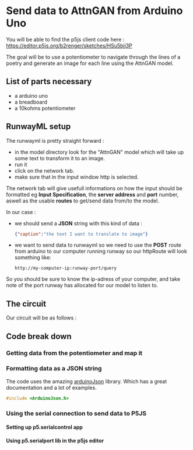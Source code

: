 # Send data to AttnGAN from Arduino Uno

You will be able to find the p5js client code here : https://editor.p5js.org/b2renger/sketches/HSu5bjj3P

The goal will be to use a potentiometer to navigate through the lines of a poetry and generate an image for each line using the AttnGAN model.

## List of parts necessary

- a arduino uno
- a breadboard
- a 10kohms potentiometer


## RunwayML setup
The runwayml is pretty straight forward :
- in the model directory look for the "AttnGAN" model which will take up some text to transform it to an image.
- run it 
- click on the network tab.
- make sure that in the input window http is selected.

The network tab will give usefull informations on how the input should be formatted eg **Input Specification**, the **server address** and **port** number, aswell as the usable **routes** to get/send data from/to the model.

In our case :

- we should send a **JSON** string with this kind of data :

    ```json
    {"caption":"the text I want to translate to image"}
    ```

- we want to send data to runwayml so we need to use the **POST** route from arduino to our computer running runway so our httpRoute will look something like:

    ```
    http://my-computer-ip:runway-port/query
    ```

So you should be sure to know the ip-adress of your computer, and take note of the port runway has allocated for our model to listen to.


## The circuit

Our circuit will be as follows :



## Code break down

### Getting data from the potentiometer and map it

### Formatting data as a JSON string

The code uses the amazing [arduinoJson](https://arduinojson.org/) library. Which has a great documentation and a lot of examples.

```c
#include <ArduinoJson.h>
```
### Using the serial connection to send data to P5JS

#### Setting up p5.serialcontrol app

#### Using p5.serialport lib in the p5js editor










